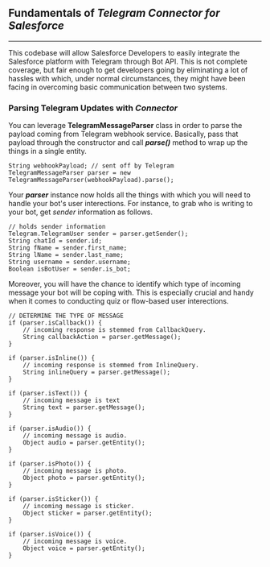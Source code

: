 ## Fundamentals of _Telegram Connector for Salesforce_
---------

This codebase will allow Salesforce Developers to easily integrate the Salesforce platform with Telegram through Bot API. This is not complete coverage, but fair enough to get developers going by eliminating a lot of hassles with which, under normal circumstances, they might have been facing in overcoming basic communication between two systems.

### Parsing Telegram Updates with _Connector_
You can leverage **TelegramMessageParser** class in order to parse the payload coming from Telegram webhook service.
Basically, pass that payload through the constructor and call **_parse()_** method to wrap up the things in a single entity.
```apex
String webhookPayload; // sent off by Telegram
TelegramMessageParser parser = new TelegramMessageParser(webhookPayload).parse();
```

Your **_parser_** instance now holds all the things with which you will need to handle your bot's user interections.
For instance, to grab who is writing to your bot, get _sender_ information as follows.
```apex
// holds sender information
Telegram.TelegramUser sender = parser.getSender();
String chatId = sender.id;
String fName = sender.first_name;
String lName = sender.last_name;
String username = sender.username;
Boolean isBotUser = sender.is_bot;
```

Moreover, you will have the chance to identify which type of incoming message your bot will be coping with.
This is especially crucial and handy when it comes to conducting quiz or flow-based user interections.
```apex
// DETERMINE THE TYPE OF MESSAGE
if (parser.isCallback()) {
    // incoming response is stemmed from CallbackQuery.
    String callbackAction = parser.getMessage();
}

if (parser.isInline()) {
    // incoming response is stemmed from InlineQuery.
    String inlineQuery = parser.getMessage();
}

if (parser.isText()) {
    // incoming message is text
    String text = parser.getMessage();
}

if (parser.isAudio()) {
    // incoming message is audio.
    Object audio = parser.getEntity();
}

if (parser.isPhoto()) {
    // incoming message is photo.
    Object photo = parser.getEntity();
}

if (parser.isSticker()) {
    // incoming message is sticker.
    Object sticker = parser.getEntity();
}

if (parser.isVoice()) {
    // incoming message is voice.
    Object voice = parser.getEntity();
}
```
